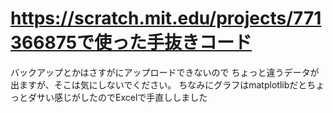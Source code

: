 # https://scratch.mit.edu/projects/771366875で使った手抜きコード
バックアップとかはさすがにアップロードできないので
ちょっと違うデータが出ますが、そこは気にしないでください。
ちなみにグラフはmatplotlibだとちょっとダサい感じがしたのでExcelで手直ししました
